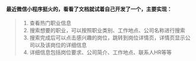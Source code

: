 #### 最近微信小程序挺火的，看看了文档就试着自己开发了一个，主要实现：
> 1. 查看热门职业信息
> 2. 搜索想要的职业，可以按照职业类别、工作地点、公司名称进行搜索
> 3. 搜索完成后可以点击感兴趣的岗位，跳转到岗位详情页，详情页显示公司以及该岗位的详细信息
> 4. 详细信息包括岗位要求、公司简介、工作地点、联系人HR等等
